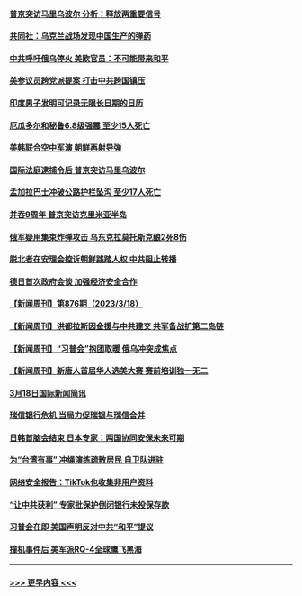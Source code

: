 #### [普京突访马里乌波尔 分析：释放两重要信号](../pages/prog202/a103672320.md?t=03200943) 
#### [共同社：乌克兰战场发现中国生产的弹药](../pages/prog202/a103672313.md?t=03200943) 
#### [中共呼吁俄乌停火 美欧官员：不可能带来和平](../pages/prog202/a103672311.md?t=03200943) 
#### [美参议员跨党派提案 打击中共跨国镇压](../pages/prog202/a103672162.md?t=03200943) 
#### [印度男子发明可记录无限长日期的日历](../pages/prog202/a103672155.md?t=03200943) 
#### [厄瓜多尔和秘鲁6.8级强震 至少15人死亡](../pages/prog202/a103672156.md?t=03200943) 
#### [美韩联合空中军演 朝鲜再射导弹](../pages/prog202/a103672153.md?t=03200943) 
#### [国际法庭逮捕令后 普京突访马里乌波尔](../pages/prog202/a103672154.md?t=03200943) 
#### [孟加拉巴士冲破公路护栏坠沟 至少17人死亡](../pages/prog202/a103672012.md?t=03200943) 
#### [并吞9周年 普京突访克里米亚半岛](../pages/prog202/a103671920.md?t=03200943) 
#### [俄军疑用集束炸弹攻击 乌东克拉莫托斯克酿2死8伤](../pages/prog202/a103671902.md?t=03200943) 
#### [脱北者在安理会控诉朝鲜践踏人权 中共阻止转播](../pages/prog202/a103671616.md?t=03200943) 
#### [德日首次政府会谈 加强经济安全合作](../pages/prog202/a103671736.md?t=03200943) 
#### [【新闻周刊】第876期（2023/3/18）](../pages/prog202/a103671791.md?t=03200943) 
#### [【新闻周刊】洪都拉斯因金援与中共建交 共军备战扩第二岛链](../pages/prog202/a103671779.md?t=03200943) 
#### [【新闻周刊】“习普会”抱团取暖 俄乌冲突成焦点](../pages/prog202/a103671777.md?t=03200943) 
#### [【新闻周刊】新唐人首届华人选美大赛 赛前培训独一无二](../pages/prog202/a103671772.md?t=03200943) 
#### [3月18日国际新闻简讯](../pages/prog202/a103671739.md?t=03200943) 
#### [瑞信银行危机 当局力促瑞银与瑞信合并](../pages/prog202/a103671747.md?t=03200943) 
#### [日韩首脑会结束 日本专家：两国协同安保未来可期](../pages/prog202/a103671742.md?t=03200943) 
#### [为“台湾有事” 冲绳演练疏散居民 自卫队进驻](../pages/prog202/a103671568.md?t=03200943) 
#### [网络安全报告：TikTok也收集非用户资料](../pages/prog202/a103671567.md?t=03200943) 
#### [“让中共获利” 专家批保护倒闭银行未投保存款](../pages/prog202/a103671476.md?t=03200943) 
#### [习普会在即 美国声明反对中共“和平”提议](../pages/prog202/a103671487.md?t=03200943) 
#### [撞机事件后 美军派RQ-4全球鹰飞黑海](../pages/prog202/a103671482.md?t=03200943) 

----
#### [ >>> 更早内容 <<< ](../indexes/prog202-earlier.md)
